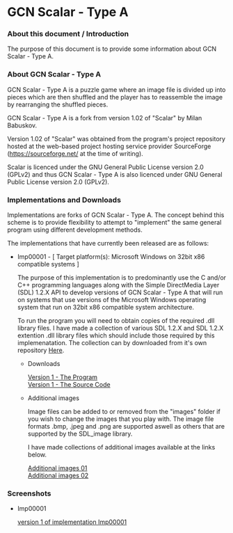 
# GCN Scalar - Type A


### About this document / Introduction

The purpose of this document is to provide some information about
GCN Scalar - Type A.


### About GCN Scalar - Type A

GCN Scalar - Type A is a puzzle game where an image file is divided up
into pieces which are then shuffled and the player has to reassemble
the image by rearranging the shuffled pieces.

GCN Scalar - Type A is a fork from version 1.02 of "Scalar" by Milan
Babuskov.

Version 1.02 of "Scalar" was obtained from the program's project
repository hosted at the web-based project hosting service provider
SourceForge (https://sourceforge.net/ at the time of writing).

Scalar is licenced under the GNU General Public License version 2.0 (GPLv2)
and thus GCN Scalar - Type A is also licenced under GNU General Public
License version 2.0 (GPLv2).


### Implementations and Downloads

Implementations are forks of GCN Scalar - Type A. The concept behind
this scheme is to provide flexibility to attempt to "implement" the
same general program using different development methods.

The implementations that have currently been released are as follows:

- Imp00001 - [ Target platform(s): Microsoft Windows on 32bit x86 compatible systems ]
    
    The purpose of this implementation is to predominantly use the C
    and/or C++ programming languages along with the Simple DirectMedia
    Layer (SDL) 1.2.X API to develop versions of GCN Scalar - Type A
    that will run on systems that use versions of the Microsoft Windows
    operating system that run on 32bit x86 compatible system architecture.

    To run the program you will need to obtain copies of the required .dll library files.
    I have made a collection of various SDL 1.2.X and SDL 1.2.X extention .dll library files which should include those required by this implemenatation.
    The collection can by downloaded from it's own repository [Here]( https://github.com/SABrereton/GCN_File_Collection--SDL_1.2.X_for_MS_Windows_32bit_x86).
    
    - Downloads

        [Version 1 - The Program]( https://github.com/SABrereton/GCN_Scalar--Type_A/releases/download/Imp00001-Version_1-The_program/GCN_Scalar-tA-Imp00001-v0p1--Prg.zip)\
        [Version 1 - The Source Code]( https://github.com/SABrereton/GCN_Scalar--Type_A/releases/download/Imp00001-Version_1-The_source_code/GCN_Scalar-tA-Imp00001-v0p1--Src.zip)

    - Additional images

        Image files can be added to or removed from the "images" folder if you
        wish to change the images that you play with. The image file formats
        .bmp, .jpeg and .png are supported aswell as others that are supported
        by the SDL_image library.

        I have made collections of additional images available at the links below.

        [Additional images 01]( https://github.com/SABrereton/GCN_Scalar--Type_A/releases/download/Additional_images_01/Additional_Images_01.zip )\
        [Additional images 02]( https://github.com/SABrereton/GCN_Scalar--Type_A/releases/download/Additional_images_02/Additional_Images_02.zip )
      


### Screenshots

- Imp00001

    [version 1 of implementation Imp00001](/Images/imp00001-v1--capture01.png "version 1 of implementation Imp00001")
